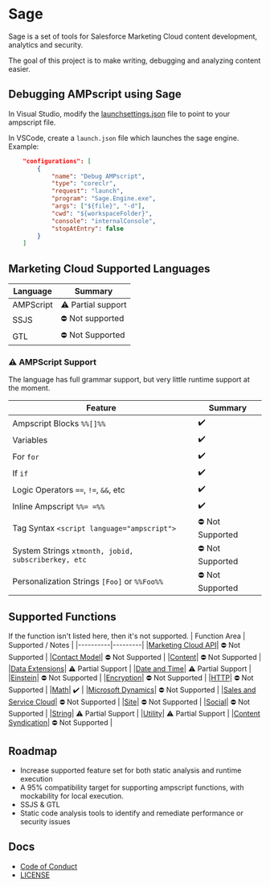 # Sage
Sage is a set of tools for Salesforce Marketing Cloud content development, analytics and security.

The goal of this project is to make writing, debugging and analyzing content easier.

## Debugging AMPscript using Sage
In Visual Studio, modify the [launchsettings.json](src/Sage.Engine/Properties/launchSettings.json) file to point to your ampscript file.

In VSCode, create a `launch.json` file which launches the sage engine. Example:
```json
    "configurations": [
        {
            "name": "Debug AMPscript",
            "type": "coreclr",
            "request": "launch",
            "program": "Sage.Engine.exe",
            "args": ["${file}", "-d"],
            "cwd": "${workspaceFolder}",
            "console": "internalConsole",
            "stopAtEntry": false
        }
    ]
```

## Marketing Cloud Supported Languages

| Language | Summary |
|----------|---------|
| AMPScript | ⚠️ Partial support |
| SSJS | ⛔ Not supported |
| GTL | ⛔ Not Supported |

### ⚠️ AMPScript Support
The language has full grammar support, but very little runtime support at the moment.

| Feature | Summary |
|----------|---------|
| Ampscript Blocks `%%[]%%` | ✔️ |
| Variables | ✔️ |
| For `for`| ✔️ |
| If `if`| ✔️ |
| Logic Operators `==`, `!=`, `&&`, etc | ✔️ |
| Inline Ampscript `%%= =%%`| ✔️ |
| Tag Syntax `<script language="ampscript">` | ⛔ Not Supported |
| System Strings `xtmonth, jobid, subscriberkey, etc` | ⛔ Not Supported |
| Personalization Strings `[Foo]` or `%%Foo%%` | ⛔ Not Supported |


## Supported Functions

If the function isn't listed here, then it's not supported.
| Function Area | Supported / Notes |
|----------|---------|
|[Marketing Cloud API](https://ampscript.guide/marketing-cloud-api-functions/)| ⛔ Not Supported |
|[Contact Model](https://ampscript.guide/content-model-functions/)| ⛔ Not Supported |
|[Content](https://ampscript.guide/content-functions/)| ⛔ Not Supported |
|[Data Extensions](https://ampscript.guide/data-extension-functions/)| ⚠️ Partial Support |
|[Date and Time](https://ampscript.guide/date-and-time-functions/)| ⚠️ Partial Support |
|[Einstein](https://ampscript.guide/einstein-email-recommendation-functions/)| ⛔ Not Supported |
|[Encryption](https://ampscript.guide/encryption-and-encoding-functions/)| ⛔ Not Supported |
|[HTTP](https://ampscript.guide/http-functions/)| ⛔ Not Supported |
|[Math](https://ampscript.guide/math-functions/)| ✔️ |
|[Microsoft Dynamics](https://ampscript.guide/microsoft-dynamics-crm-functions/)| ⛔ Not Supported |
|[Sales and Service Cloud](https://ampscript.guide/sales-and-service-cloud-functions/)| ⛔ Not Supported |
|[Site](https://ampscript.guide/site-based-functions/)| ⛔ Not Supported |
|[Social](https://ampscript.guide/social-functions/)| ⛔ Not Supported |
|[String](https://ampscript.guide/string-functions/)| ⚠️ Partial Support |
|[Utility](https://ampscript.guide/utility-functions/)| ⚠️ Partial Support |
|[Content Syndication](https://ampscript.guide/content-syndication/)| ⛔ Not Supported |


## Roadmap
* Increase supported feature set for both static analysis and runtime execution
* A 95% compatibility target for supporting ampscript functions, with mockability for local execution.
* SSJS & GTL
* Static code analysis tools to identify and remediate performance or security issues

## Docs
-   [Code of Conduct](./CODE_OF_CONDUCT.md)
-   [LICENSE](./LICENSE)
